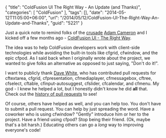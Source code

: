 {
	"title": "ColdFusion UI The Right Way - An Update (and Thanks)",
	"categories": [
		"ColdFusion"
	],
	"tags": [],
	"date": "2014-05-12T11:05:00+06:00",
	"url": "/2014/05/12/ColdFusion-UI-The-Right-Way-An-Update-and-Thanks",
	"guid": "5221"
}

<p>
Just a quick note to remind folks of the <a href="http://www.raymondcamden.com/index.cfm/2014/1/23/Im-not-going-to-tell-you-to-stop-using-ColdFusion-UI-tags-anymore">crusade</a> <a href="http://cfmlblog.adamcameron.me/">Adam Cameron</a> and I kicked off a few months ago - <a href="https://github.com/cfjedimaster/ColdFusion-UI-the-Right-Way">ColdFusion UI - The Right Way</a>.
</p>
<!--more-->
<p>
The idea was to help ColdFusion developers work with client-side technologies while avoiding the built-in tools like cfgrid, cfwindow, and the epic cfpod. As I said back when I originally wrote about the project, we wanted to give folks an alternative as opposed to just saying, "Don't do it!". 
</p>

<p>
I want to publicly thank <a href="http://cfjquery.com/blog">Dave White</a>, who has contributed pull requests for cftextarea, cfgrid, cfpresentation, cfmediaplayer, cfmessagebox, cftree, cfselect, cftable, cfinput-autosuggest, cfslider, cfcalendar, and cfmenu. My god - I knew he helped a lot, but I honestly didn't know he did <strong>all</strong> that. Check out the <a href="https://github.com/cfjedimaster/ColdFusion-UI-the-Right-Way/pulls?direction=desc&page=1&sort=created&state=closed">history of pull requests</a> to see!
</p>

<p>
Of course, others have helped as well, and you can help too. You don't have to submit a pull request. You can help by just spreading the word. Have a coworker who is using cfwindow? "Gently" introduce him or her to the project. Have a friend using cfpod? Stop being their friend. (Ok, maybe that's a bit harsh.) Educating others can go a <i>long</i> way to improving everyone's code!
</p>